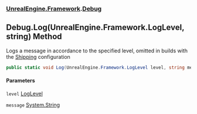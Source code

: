 ### [UnrealEngine.Framework](./UnrealEngine-Framework.md 'UnrealEngine.Framework').[Debug](./Debug.md 'UnrealEngine.Framework.Debug')
## Debug.Log(UnrealEngine.Framework.LogLevel, string) Method
Logs a message in accordance to the specified level, omitted in builds with the <a href="https://docs.unrealengine.com/en-US/Programming/Development/BuildConfigurations/index.html#buildconfigurationdescriptions">Shipping</a> configuration  
```csharp
public static void Log(UnrealEngine.Framework.LogLevel level, string message);
```
#### Parameters
<a name='UnrealEngine-Framework-Debug-Log(UnrealEngine-Framework-LogLevel_string)-level'></a>
`level` [LogLevel](./LogLevel.md 'UnrealEngine.Framework.LogLevel')  
  
<a name='UnrealEngine-Framework-Debug-Log(UnrealEngine-Framework-LogLevel_string)-message'></a>
`message` [System.String](https://docs.microsoft.com/en-us/dotnet/api/System.String 'System.String')  
  
